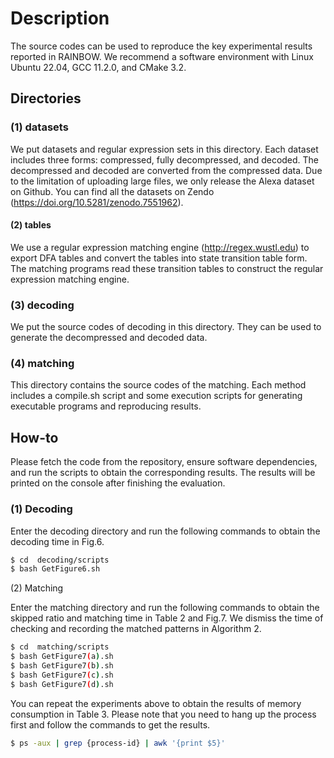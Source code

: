 # Description
The source codes can be used to reproduce the key experimental results reported in RAINBOW. We recommend a software environment with Linux Ubuntu 22.04, GCC 11.2.0, and CMake 3.2.
##  Directories

### (1) datasets

We put datasets and regular expression sets in this directory. 
Each dataset includes three forms: compressed, fully decompressed, and decoded.
The decompressed and decoded are converted from the compressed data.
Due to the limitation of uploading large files, we only release the Alexa dataset on Github.
You can find all the datasets on Zendo (https://doi.org/10.5281/zenodo.7551962).

#### (2) tables
    
We use a regular expression matching engine (http://regex.wustl.edu) to export DFA tables and convert the tables into state transition table form. The matching programs read these transition tables to construct the regular expression matching engine.

### (3) decoding
    
We put the source codes of decoding in this directory. They can be used to generate the decompressed and decoded data.


### (4) matching

This directory contains the source codes of the matching. Each method includes a compile.sh script and some execution scripts for generating executable programs and reproducing results.

## How-to
Please fetch the code from the repository, ensure software dependencies, and run the scripts to obtain the corresponding results. The results will be printed on the console after finishing the evaluation.

### (1) Decoding

Enter the decoding directory and run the following commands to obtain the decoding time in Fig.6.

``` bash
$ cd  decoding/scripts
$ bash GetFigure6.sh
```

(2) Matching

Enter the matching directory and run the following commands to obtain the skipped ratio and matching time in Table 2 and Fig.7. We dismiss the time of checking and recording the matched patterns in Algorithm 2.

``` bash
$ cd  matching/scripts
$ bash GetFigure7(a).sh
$ bash GetFigure7(b).sh
$ bash GetFigure7(c).sh
$ bash GetFigure7(d).sh
```

You can repeat the experiments above to obtain the results of memory consumption in Table 3. Please note that you need to hang up the process first and follow the commands to get the results.
``` bash
$ ps -aux | grep {process-id} | awk '{print $5}'
```
